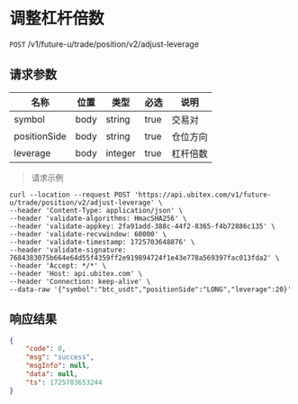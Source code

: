 # 调整杠杆倍数

`POST` /v1/future-u/trade/position/v2/adjust-leverage

## 请求参数

| 名称           | 位置   | 类型           | 必选   | 说明   |
|--------------|------|--------------|------|------|
| symbol       | body | string  | true | 交易对  |
| positionSide | body | string  | true | 仓位方向 |
| leverage     | body | integer | true | 杠杆倍数 |

> 请求示例

```shell
curl --location --request POST 'https://api.ubitex.com/v1/future-u/trade/position/v2/adjust-leverage' \
--header 'Content-Type: application/json' \
--header 'validate-algorithms: HmacSHA256' \
--header 'validate-appkey: 2fa91add-388c-44f2-8365-f4b72886c135' \
--header 'validate-recvwindow: 60000' \
--header 'validate-timestamp: 1725703648876' \
--header 'validate-signature: 7684383075b664e64d55f4359ff2e919894724f1e43e778a569397fac013fda2' \
--header 'Accept: */*' \
--header 'Host: api.ubitex.com' \
--header 'Connection: keep-alive' \
--data-raw '{"symbol":"btc_usdt","positionSide":"LONG","leverage":20}'
```

## 响应结果

```json
{
    "code": 0,
    "msg": "success",
    "msgInfo": null,
    "data": null,
    "ts": 1725703653244
}
```

